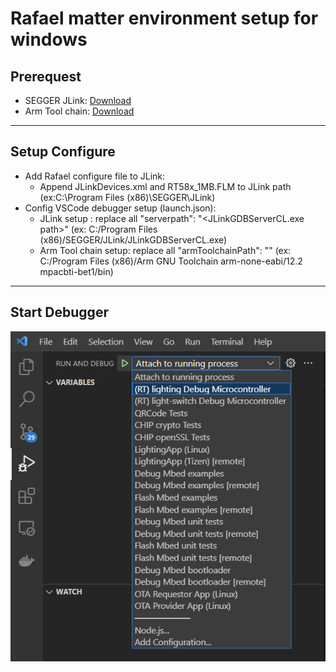 # Rafael matter environment setup for windows
## Prerequest
- SEGGER JLink: [Download](https://www.segger.com/downloads/jlink/) 
- Arm Tool chain: [Download](https://developer.arm.com/downloads/-/arm-gnu-toolchain-downloads)
---
## Setup Configure
- Add Rafael configure file to JLink:
    - Append JLinkDevices.xml and RT58x_1MB.FLM to JLink path (ex:C:\Program Files (x86)\SEGGER\JLink)
- Config VSCode debugger setup (launch.json):
    - JLink setup : replace all "serverpath": "<JLinkGDBServerCL.exe path>" (ex: C:/Program Files (x86)/SEGGER/JLink/JLinkGDBServerCL.exe)
    - Arm Tool chain setup: replace all "armToolchainPath": "<Arm Tool chain bin path>" (ex: C:/Program Files (x86)/Arm GNU Toolchain arm-none-eabi/12.2 mpacbti-bet1/bin)

---
## Start Debugger
![Vscode Debugger](./debug.png)
